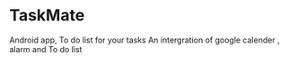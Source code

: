 # TaskMate
Android app, To do list for your tasks
An intergration of google calender , alarm and To do list 
